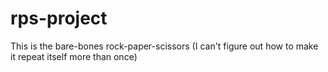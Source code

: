 # rps-project
This is the bare-bones rock-paper-scissors (I can't figure out how to make it repeat itself more than once)